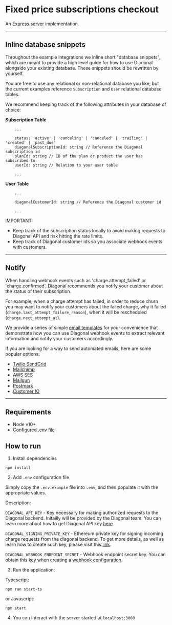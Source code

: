 # Fixed price subscriptions checkout

An [Express server](http://expressjs.com) implementation.

---

## Inline database snippets

Throughout the example integrations we inline short "database snippets", which are meant to provide a high level guide
for how to use Diagonal alongside your existing database. These snippets should be rewritten by yourself.

You are free to use any relational or non-relational database you like, but the current examples reference
`Subscription` and `User` relational database tables.

We recommend keeping track of the following attributes in your database of choice:

**Subscription Table**

```
    ...

    status: 'active' | 'canceling' | 'canceled' | 'trailing' | 'created' | 'past_due'
    diagonalSubscriptionId: string // Reference the Diagonal subscription id
    planId: string // ID of the plan or product the user has subscribed to
    userId: string // Relation to your user table

    ...
```

**User Table**

```
    ...

    diagonalCustomerId: string // Reference the Diagonal customer id

    ...
```

IMPORTANT:

- Keep track of the subscription status locally to avoid making requests to Diagonal API and risk hitting the rate limits.
- Keep track of Diagonal customer ids so you associate webhook events with customers.

---

## Notify

When handling webhook events such as 'charge.attempt_failed' or 'charge.confirmed', Diagonal recommends you notify your customer about the status of their subscription.

For example, when a charge attempt has failed, in order to reduce churn you may want to notify your customers about the failed charge, why it failed (`charge.last_attempt_failure_reason`), when it will be rescheduled (`charge.next_attempt_at`).

We provide a series of simple [email templates](https://docs.diagonal.finance/docs/dunning-flows) for your convenience that demonstrate how you can use Diagonal webhook events to extract relevant information and notify your customers accordingly.

If you are looking for a way to send automated emails, here are some popular options:

- [Twilio SendGrid](https://www.twilio.com/en-us/sendgrid/email-api)
- [Mailchimp](https://mailchimp.com/en-gb/features/transactional-email/?currency=EUR)
- [AWS SES](https://docs.aws.amazon.com/ses/latest/dg/send-email.html)
- [Mailgun](https://www.mailgun.com/)
- [Postmark](https://postmarkapp.com/)
- [Customer IO](https://customer.io/)

---

## Requirements

- Node v10+
- [Configured .env file](../../../../README.md#env-config)


## How to run

1. Install dependencies

```
npm install
```

2. Add `.env` configuration file

Simply copy the `.env.example` file into `.env`, and then populate it with the appropriate values.

Description:

`DIAGONAL_API_KEY` - Key necessary for making authorized requests to the Diagonal backend. Initailly will be provided by the Diagonal team. You can learn more about how to get Diagonal API key [here](https://docs.diagonal.finance/docs/quickstart-setup#step-1-create-your-signer-key-pair).

`DIAGONAL_SIGNING_PRIVATE_KEY` - Ethereum private key for signing incoming charge requests from the diagonal backend. To get more details, as well as learn how to create such key, please visit this [link](https://docs.diagonal.finance/docs/quickstart-setup#step-1-create-your-signer-key-pair).

`DIAGONAL_WEBHOOK_ENDPOINT_SECRET` - Webhook endpoint secret key. You can obtain this key when creating a [webhook configuration](https://docs.diagonal.finance/docs/webhooks#configuration).


3. Run the application:

Typescript:

```
npm run start-ts
```

or Javascript:

```
npm start
```

4. You can interact with the server started at `localhost:3000`
